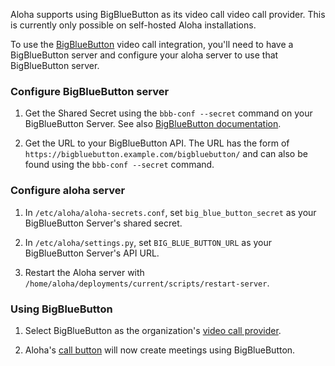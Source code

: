 Aloha supports using BigBlueButton as its video call video call
provider. This is currently only possible on self-hosted Aloha
installations.

To use the [BigBlueButton](https://bigbluebutton.org/) video call
integration, you'll need to have a BigBlueButton server and
configure your aloha server to use that BigBlueButton server.

### Configure BigBlueButton server

1. Get the Shared Secret using the `bbb-conf --secret` command on your
   BigBlueButton Server. See also
   [BigBlueButton documentation](https://docs.bigbluebutton.org/admin/customize.html#extract-the-shared-secret).

1. Get the URL to your BigBlueButton API. The URL has the form of
   `https://bigbluebutton.example.com/bigbluebutton/` and can also be
   found using the `bbb-conf --secret` command.

### Configure aloha server

1. In `/etc/aloha/aloha-secrets.conf`, set `big_blue_button_secret`
   as your BigBlueButton Server's shared secret.

1. In `/etc/aloha/settings.py`, set `BIG_BLUE_BUTTON_URL`
   as your BigBlueButton Server's API URL.

1. Restart the Aloha server with
   `/home/aloha/deployments/current/scripts/restart-server`.

### Using BigBlueButton

1. Select BigBlueButton as the organization's [video call provider](/help/start-a-call#changing-your-organizations-video-call-provider).

1. Aloha's [call button](/help/start-a-call) will now create meetings
   using BigBlueButton.
